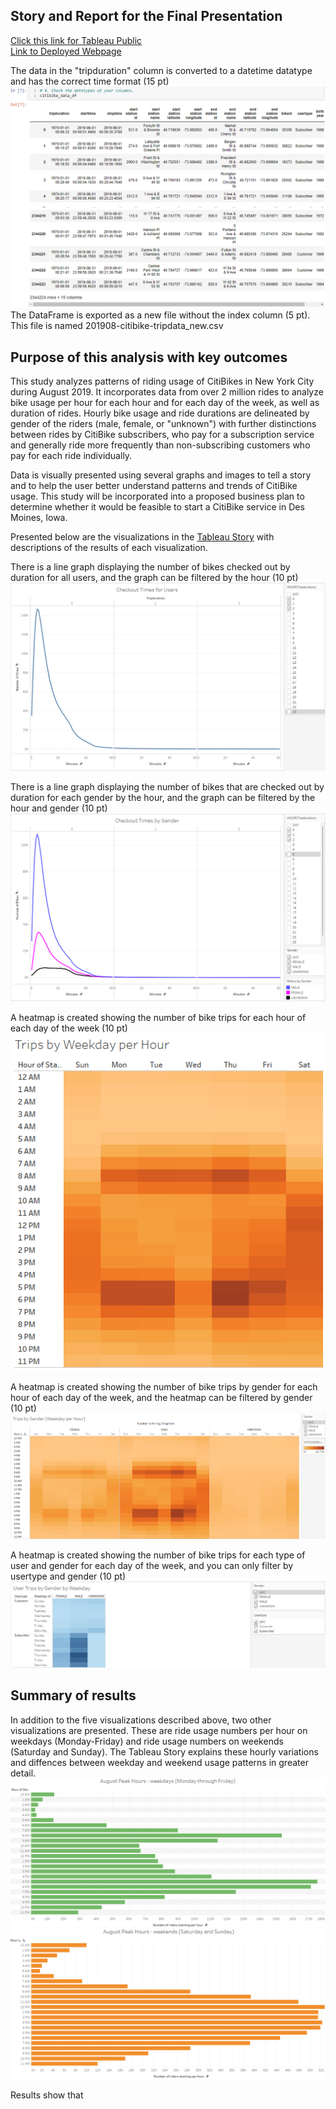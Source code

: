 ## Story and Report for the Final Presentation
[Click this link for Tableau Public](https://public.tableau.com/app/profile/ken.akerman/viz/Module14ChallengebyKenAkerman/Story?publish=yes "Link to dashboard")<br>
[Link to Deployed Webpage](https://highpointer.github.io/Bikesharing_CitiBike/)

The data in the "tripduration" column is converted to a datetime datatype and has the correct time format (15 pt)
![Output_of_converted_values_of_tripduration](Contacts/Output_of_converted_values_of_tripduration.png)
The DataFrame is exported as a new file without the index column (5 pt). This file is named 201908-citibike-tripdata_new.csv

## Purpose of this analysis with key outcomes
This study analyzes patterns of riding usage of CitiBikes in New York City during August 2019. It incorporates data from over 2 million rides to analyze bike usage per hour for each hour and for each day of the week, as well as duration of rides. Hourly bike usage and ride durations are delineated by gender of the riders (male, female, or "unknown") with further distinctions between rides by CitiBike subscribers, who pay for a subscription service and generally ride more frequently than non-subscribing customers who pay for each ride individually. 

Data is visually presented using several graphs and images to tell a story and to help the user better understand patterns and trends of CitiBike usage. This study will be incorporated into a proposed business plan to determine whether it would be feasible to start a CitiBike service in Des Moines, Iowa.

Presented below are the visualizations in the [Tableau Story](https://public.tableau.com/app/profile/ken.akerman/viz/Module14ChallengebyKenAkerman/Story?publish=yes "Link to dashboard") with descriptions of the results of each visualization.

There is a line graph displaying the number of bikes checked out by duration for all users, and the graph can be filtered by the hour (10 pt)
![Checkout_Times_for_Users_Viz](Contacts/Checkout_Times_for_Users_Viz.png)

There is a line graph displaying the number of bikes that are checked out by duration for each gender by the hour, and the graph can be filtered by the hour and gender (10 pt)
![Checkout_Times_for_Gender_Viz](Contacts/Checkout_Times_for_Gender_Viz.png)

A heatmap is created showing the number of bike trips for each hour of each day of the week (10 pt)
![Trips_by_Weekday_per_Hour_Viz](Contacts/Trips_by_Weekday_per_Hour_Viz.png)

A heatmap is created showing the number of bike trips by gender for each hour of each day of the week, and the heatmap can be filtered by gender (10 pt)
![Trips_by_Gender_(Weekday_per_Hour)_Viz](Contacts/Trips_by_Gender_(Weekday_per_Hour)_Viz.png)

A heatmap is created showing the number of bike trips for each type of user and gender for each day of the week, and you can only filter by usertype and gender (10 pt)
![User_Trips_by_Gender_by_Weekday_Viz](Contacts/User_Trips_by_Gender_by_Weekday_Viz.png)

## Summary of results
In addition to the five visualizations described above, two other visualizations are presented. These are ride usage numbers per hour on weekdays (Monday-Friday) and ride usage numbers on weekends (Saturday and Sunday). The Tableau Story explains these hourly variations and diffences between weekday and weekend usage patterns in greater detail.
![August_peak_weekdays](Contacts/August_peak_weekdays.png)
![August_peak_weekends](Contacts/August_peak_weekends.png)

Results show that 
